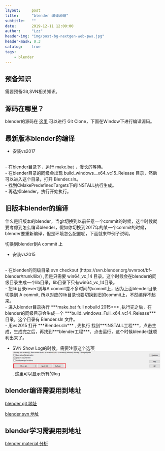 ```yaml
---
layout:     post
title:      "blender 编译源码"
subtitle:   ""
date:       2019-12-11 12:00:00
author:     "Lzz"
header-img: "img/post-bg-nextgen-web-pwa.jpg"
header-mask: 0.3
catalog:    true
tags:
    - blender
---
```


## 预备知识
需要预备Git,SVN相关知识。

  
## 源码在哪里？
blender的源码在 [这里](https://github.com/sobotka/blender) 可以进行 Git Clone，下面在Window下进行编译源码。


## 最新版本blender的编译
- 安装vs2017  
<br>
- 在blender目录下，运行 make.bat ，漫长的等待。  
<br>
- 在blender目录的同级会出现 build_windows__x64_vc15_Release 目录，然后可以进入这个目录，打开  Blender.sln。  
<br>
- 找到CMakePredefinedTargets下的INSTALL执行生成。  
<br>
- 再选择blender，执行开始执行。

## 旧版本blender的编译
什么是旧版本的blender，当git切换到以前任意一个commit的时候，这个时候就要考虑到怎么编译blender，假如你切换到2017年的某一个commit的时候，blender要重新编译，但是环境怎么配置呢，下面就来举例子说明。

切换到blender到A commit 上

- 安装vs2015  
<br>
- 在blender的同级目录 svn checkout (https://svn.blender.org/svnroot/bf-blender/trunk/lib/) ,但是只需要 win64_vc_14 目录。这个时候会在blender的同级目录生成一个lib目录，lib目录下只有win64_vc_14目录。  
<br>
- 把lib目录revert到与A commit差不多时间的commit上，因为上面blender目录切换到 A commit, 所以对应的lib目录也要切换到旧的commit上，不然编译不起来。
<br>
- 进入blender目录执行 ***make.bat full nobuild 2015***  ,执行完之后，在blender的同级目录会生成一个 ***build_windows_Full_x64_vc14_Release*** 目录，这个目录有 Blender.sln 文件。  
<br>
- 用vs2015 打开 ***Blender.sln*** , 先执行 找到***INSTALL工程***，点击生成，生成完之后，再找到***blender工程***，点击运行，这个时候blender就顺利出来了。

>
- SVN Show Log的时候，需要注意这个选项 ![](/img/Eevee/SourceCode/SVNLog.png), 这里可以显示所有的log


## blender编译需要用到地址
[blender git 地址](https://github.com/sobotka/blender)  

[blender svn 地址](https://svn.blender.org/svnroot/bf-blender/trunk)


## blender学习需要用到地址

[blender material 分析](https://www.blenderguru.com/articles/cycles-shader-encyclopedia)


